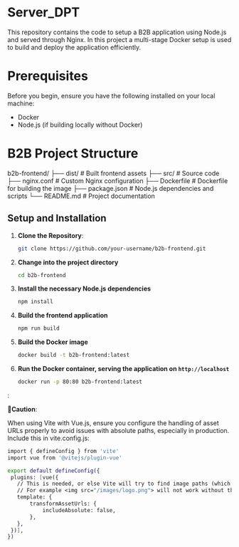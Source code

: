 # Server_DPT

This repository contains the code to setup a B2B application using Node.js and served through Nginx. In this project a multi-stage Docker setup is used to build and deploy the application efficiently.

# Prerequisites
Before you begin, ensure you have the following installed on your local machine:
- Docker
- Node.js (if building locally without Docker)

# B2B Project Structure
b2b-frontend/
├── dist/                   # Built frontend assets
├── src/                    # Source code
├── nginx.conf              # Custom Nginx configuration
├── Dockerfile              # Dockerfile for building the image
├── package.json            # Node.js dependencies and scripts
└── README.md               # Project documentation

## Setup and Installation

1. **Clone the Repository**:
   ```bash
   git clone https://github.com/your-username/b2b-frontend.git
2. **Change into the project directory**
    ```bash
   cd b2b-frontend
3. **Install the necessary Node.js dependencies**
    ```bash
   npm install
4. **Build the frontend application**
    ```bash
   npm run build
5. **Build the Docker image**
    ```bash
   docker build -t b2b-frontend:latest
6. **Run the Docker container, serving the application on `http://localhost`**
    ```bash
   docker run -p 80:80 b2b-frontend:latest
:

🔴**Caution**:

When using Vite with Vue.js, ensure you configure the handling of asset URLs properly to avoid issues with absolute paths, especially in production.
Include this in vite.config.js:
 ```bash
import { defineConfig } from 'vite'
import vue from '@vitejs/plugin-vue'

export default defineConfig({
  plugins: [vue({
    // This is needed, or else Vite will try to find image paths (which it wont be able to find because this will be called on the web, not directly)
    // For example <img src="/images/logo.png"> will not work without the code below
    template: {
        transformAssetUrls: {
            includeAbsolute: false,
        },
    },
  })],
})

